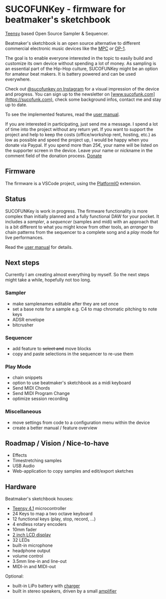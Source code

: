 # SUCOFUNKey - firmware for beatmaker's sketchbook

[Teensy](https://www.pjrc.com/store/teensy41.html) based Open Source Sampler & Sequencer. 

Beatmaker's sketchbook is an open source alternative to different commercial electronic music devices like the [MPC](https://en.wikipedia.org/wiki/Akai_MPC) or [OP-1](https://en.wikipedia.org/wiki/Teenage_Engineering_OP-1).

The goal is to enable everyone interested in the topic to easily build and customize its own device without spending a lot of money.
As sampling is an essential part of the Hip-Hop culture, SUCOFUNKey might be an option for amateur beat makers. It is battery powered and can be used everywhere.

Check out [@sucofunkey on Instagram](https://www.instagram.com/sucofunkey/) for a visual impression of the device and progress.
You can sign up to the newsletter on [www.sucofunk.com](https://sucofunk.com), check some background infos, contact me and stay up to date.

To see the implemented features, read the [user manual](doc/manual.md).

If you are interested in participating, just send me a message. I spend a lot of time into the project without any return yet. If you want to support the project and help to keep the costs (office/workshop rent, hosting, etc.) as low as possible and speed the project up, I would be happy when you donate via Paypal. If you spend more than 25€, your name will be listed on the supporter screen in the device. Leave your name or nickname in the comment field of the donation process. [Donate](https://www.paypal.com/donate/?hosted_button_id=H9K23YHV95UXC)

## Firmware
The firmware is a VSCode project, using the [PlatformIO](https://platformio.org/) extension.

## Status

SUCOFUNKey is work in progress. The firmware functionality is more complex than initially planned and a fully functional DAW for your pocket.
It includes a *sampler*, a *sequencer* (samples and midi) with an approach that is a bit different to what you might know from other tools, an *arranger* to chain patterns from the sequencer to a complete song and a *play* mode for live performances.

Read the [user manual](doc/manual.md) for details.


## Next steps
Currently I am creating almost everything by myself. So the next steps might take a while, hopefully not too long.


### Sampler
- make samplenames editable after they are set once
- set a base note for a sample e.g. C4 to map chromatic pitching to note keys
- ADSR envelope
- bitcrusher

### Sequencer
- add feature to <del>select and</del> move blocks
- copy and paste selections in the sequencer to re-use them

### Play Mode
  - chain snippets
  - option to use beatmaker's sketchbook as a midi keyboard
  - Send MIDI Chords
  - Send MIDI Program Change
  - optimize session recording

### Miscellaneous
- move settings from code to a configuration menu within the device
- create a better manual / feature overview
  
## Roadmap / Vision / Nice-to-have
- Effects
- Timestretching samples
- USB Audio
- Web-application to copy samples and edit/export sketches


## Hardware
Beatmaker's sketchbook houses:
- [Teensy 4.1](https://www.pjrc.com/store/teensy41.html) microcontroller
- 24 Keys to map a two octave keyboard
- 12 functional keys (play, stop, record, ...)
- 4 endless rotary encoders
- 10mm fader
- [2 inch LCD display](https://www.waveshare.com/product/displays/lcd-oled/lcd-oled-3/2inch-lcd-module.htm)
- 32 LEDs
- built-in microphone 
- headphone output
- volume control
- 3.5mm line-in and line-out
- MIDI-in and MIDI-out

Optional:
- built-in LiPo battery with [charger](https://www.adafruit.com/product/1944)
- built in stereo speakers, driven by a small [amplifier](https://www.adafruit.com/product/987)